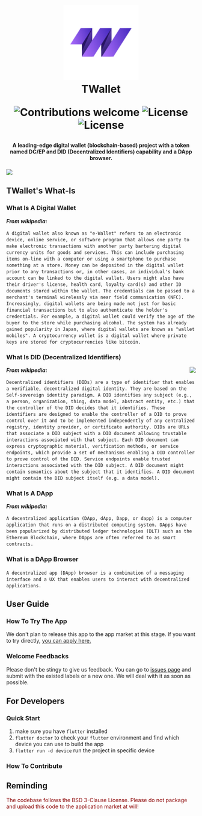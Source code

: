 <h1 align="center">
  <br>
  <a href="https://blockchain.thoughtworks.cn/twallet/"><img src="./assets/images/t-wallet.png" alt="TWallet" width="200"></a>
  <br>
  TWallet
  <br>
  <p align="center">
    <img src="https://img.shields.io/badge/contributions-welcome-orange.svg" alt="Contributions welcome">
    <img src="https://img.shields.io/badge/license-MIT-blue.svg" alt="License">
    <img src="https://img.shields.io/badge/License-BSD%203--Clause-blue.svg" alt="License">
  </p>
</h1>

<h4 align="center">A leading-edge digital wallet (blockchain-based) project with a token named DC/EP and DID (Decentralized Identifiers) capability and a DApp browser.</h4>

<img align="center" src="https://blockchain.thoughtworks.cn/wp-content/uploads/2020/06/ScreenCut_Pay.svg">

## TWallet's What-Is

### What Is A Digital Wallet

***From wikipedia:***

`A digital wallet also known as "e-Wallet" refers to an electronic device, online service, or software program that allows one party to make electronic transactions with another party bartering digital currency units for goods and services. This can include purchasing items on-line with a computer or using a smartphone to purchase something at a store. Money can be deposited in the digital wallet prior to any transactions or, in other cases, an individual's bank account can be linked to the digital wallet. Users might also have their driver's license, health card, loyalty card(s) and other ID documents stored within the wallet. The credentials can be passed to a merchant's terminal wirelessly via near field communication (NFC). Increasingly, digital wallets are being made not just for basic financial transactions but to also authenticate the holder's credentials. For example, a digital wallet could verify the age of the buyer to the store while purchasing alcohol. The system has already gained popularity in Japan, where digital wallets are known as "wallet mobiles". A cryptocurrency wallet is a digital wallet where private keys are stored for cryptocurrencies like bitcoin.`

### What Is DID (Decentralized Identifiers)

<img src="https://blockchain.thoughtworks.cn/wp-content/uploads/2020/06/ScreenCut_Identity.svg" align="right">

***From wikipedia:***

`Decentralized identifiers (DIDs) are a type of identifier that enables a verifiable, decentralized digital identity. They are based on the Self-sovereign identity paradigm. A DID identifies any subject (e.g., a person, organization, thing, data model, abstract entity, etc.) that the controller of the DID decides that it identifies. These identifiers are designed to enable the controller of a DID to prove control over it and to be implemented independently of any centralized registry, identity provider, or certificate authority. DIDs are URLs that associate a DID subject with a DID document allowing trustable interactions associated with that subject. Each DID document can express cryptographic material, verification methods, or service endpoints, which provide a set of mechanisms enabling a DID controller to prove control of the DID. Service endpoints enable trusted interactions associated with the DID subject. A DID document might contain semantics about the subject that it identifies. A DID document might contain the DID subject itself (e.g. a data model).`

### What Is A DApp

***From wikipedia:***

`A decentralized application (DApp, dApp, Dapp, or dapp) is a computer application that runs on a distributed computing system. DApps have been popularized by distributed ledger technologies (DLT) such as the Ethereum Blockchain, where DApps are often referred to as smart contracts.`

### What is a DApp Browser

`A decentralized app (DApp) browser is a combination of a messaging interface and a UX that enables users to interact with decentralized applications.`

## User Guide

### How To Try The App

We don't plan to release this app to the app market at this stage. If you want to try directly, [you can apply here.](https://blockchain.thoughtworks.cn/twallet/)

### Welcome Feedbacks

Please don't be stingy to give us feedback. You can go to [issues page](https://github.com/tw-bc-group/TWallet/issues) and submit with the existed labels or a new one. We will deal with it as soon as possible.

## For Developers

### Quick Start

1. make sure you have ```flutter``` installed
2. ```flutter doctor``` to check your `flutter` environment and find which device you can use to build the app
3. ```flutter run -d device``` run the project in specific device

### How To Contribute



## Reminding

<p style="color: darkred;">The codebase follows the BSD 3-Clause License. Please do not package and upload this code to the application market at will!</p>
